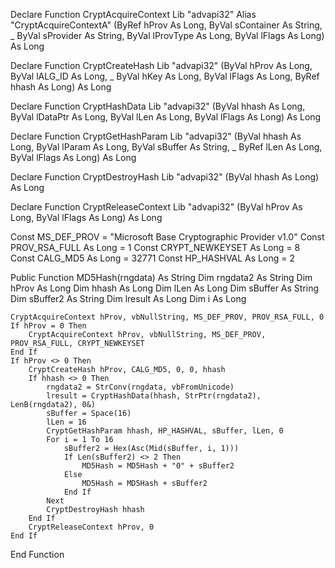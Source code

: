Declare Function CryptAcquireContext Lib "advapi32" Alias "CryptAcquireContextA" (ByRef hProv As Long, ByVal sContainer As String, _
        ByVal sProvider As String, ByVal lProvType As Long, ByVal lFlags As Long) As Long

Declare Function CryptCreateHash Lib "advapi32" (ByVal hProv As Long, ByVal lALG_ID As Long, _
                                                 ByVal hKey As Long, ByVal lFlags As Long, ByRef hhash As Long) As Long

Declare Function CryptHashData Lib "advapi32" (ByVal hhash As Long, ByVal lDataPtr As Long, ByVal lLen As Long, ByVal lFlags As Long) As Long

Declare Function CryptGetHashParam Lib "advapi32" (ByVal hhash As Long, ByVal lParam As Long, ByVal sBuffer As String, _
                                                   ByRef lLen As Long, ByVal lFlags As Long) As Long

Declare Function CryptDestroyHash Lib "advapi32" (ByVal hhash As Long) As Long

Declare Function CryptReleaseContext Lib "advapi32" (ByVal hProv As Long, ByVal lFlags As Long) As Long

Const MS_DEF_PROV = "Microsoft Base Cryptographic Provider v1.0"
Const PROV_RSA_FULL As Long = 1
Const CRYPT_NEWKEYSET As Long = 8
Const CALG_MD5 As Long = 32771
Const HP_HASHVAL As Long = 2

Public Function MD5Hash(rngdata) As String
    Dim rngdata2 As String
    Dim hProv As Long
    Dim hhash As Long
    Dim lLen As Long
    Dim sBuffer As String
    Dim sBuffer2 As String
    Dim lresult As Long
    Dim i As Long
    
    CryptAcquireContext hProv, vbNullString, MS_DEF_PROV, PROV_RSA_FULL, 0
    If hProv = 0 Then
        CryptAcquireContext hProv, vbNullString, MS_DEF_PROV, PROV_RSA_FULL, CRYPT_NEWKEYSET
    End If
    If hProv <> 0 Then
        CryptCreateHash hProv, CALG_MD5, 0, 0, hhash
        If hhash <> 0 Then
            rngdata2 = StrConv(rngdata, vbFromUnicode)
            lresult = CryptHashData(hhash, StrPtr(rngdata2), LenB(rngdata2), 0&)
            sBuffer = Space(16)
            lLen = 16
            CryptGetHashParam hhash, HP_HASHVAL, sBuffer, lLen, 0
            For i = 1 To 16
                sBuffer2 = Hex(Asc(Mid(sBuffer, i, 1)))
                If Len(sBuffer2) <> 2 Then
                    MD5Hash = MD5Hash + "0" + sBuffer2
                Else
                    MD5Hash = MD5Hash + sBuffer2
                End If
            Next
            CryptDestroyHash hhash
        End If
        CryptReleaseContext hProv, 0
    End If
End Function

